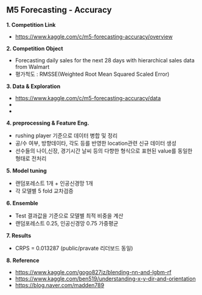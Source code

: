 ## M5 Forecasting - Accuracy

**1. Competition Link**
  - https://www.kaggle.com/c/m5-forecasting-accuracy/overview


**2. Competition Object**
  - Forecasting daily sales for the next 28 days with hierarchical sales data from Walmart 
  - 평가척도 : RMSSE(Weighted Root Mean Squared Scaled Error)


**3. Data & Exploration**
  - https://www.kaggle.com/c/m5-forecasting-accuracy/data
  - 
  - 


**4. preprocessing & Feature Eng.**
- rushing player 기준으로 데이터 병합 및 정리
- 공/수 여부, 방향데이타, 각도 등를 반영한 location관련 신규 데이터 생성
- 선수들의 나이,신장, 경기시간 날씨 등의 다향한 형식으로 표현된 value를 동일한 형태로 전처리  


**5. Model tuning**
- 랜덤포레스트 1개 + 인공신경망 1개
- 각 모델별 5 fold 교차검증


**6. Ensemble**
- Test 결과값을 기준으로 모델별 최적 비중을 계산 
- 랜덤포레스트 0.25, 인공신경망 0.75 가중평균


**7. Results**
- CRPS = 0.013287 (public/pravate 리더보드 동일)


**8. Reference**
  - https://www.kaggle.com/gogo827jz/blending-nn-and-lgbm-rf
  - https://www.kaggle.com/ben519/understanding-x-y-dir-and-orientation
  - https://blog.naver.com/madden789
